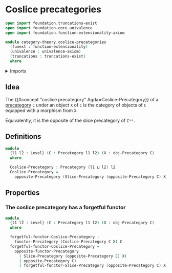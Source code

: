 # Coslice precategories

```agda
open import foundation.truncations-exist
open import foundation-core.univalence
open import foundation.function-extensionality-axiom

module category-theory.coslice-precategories
  (funext : function-extensionality)
  (univalence : univalence-axiom)
  (truncations : truncations-exist)
  where
```

<details><summary>Imports</summary>

```agda
open import category-theory.functors-precategories funext univalence truncations
open import category-theory.opposite-precategories funext univalence truncations
open import category-theory.precategories funext univalence truncations
open import category-theory.slice-precategories funext univalence truncations

open import foundation.universe-levels
```

</details>

## Idea

The {{#concept "coslice precategory" Agda=Coslice-Precategory}} of a
[precategory](category-theory.precategories.md) `C` under an object `X` of `C`
is the category of objects of `C` equipped with a morphism from `X`.

Equivalently, it is the opposite of the slice precategory of `Cᵒᵖ`.

## Definitions

```agda
module _
  {l1 l2 : Level} (C : Precategory l1 l2) (X : obj-Precategory C)
  where

  Coslice-Precategory : Precategory (l1 ⊔ l2) l2
  Coslice-Precategory =
    opposite-Precategory (Slice-Precategory (opposite-Precategory C) X)
```

## Properties

### The coslice precategory has a forgetful functor

```agda
module _
  {l1 l2 : Level} (C : Precategory l1 l2) (X : obj-Precategory C)
  where

  forgetful-functor-Coslice-Precategory :
    functor-Precategory (Coslice-Precategory C X) C
  forgetful-functor-Coslice-Precategory =
    opposite-functor-Precategory
      ( Slice-Precategory (opposite-Precategory C) X)
      ( opposite-Precategory C)
      ( forgetful-functor-Slice-Precategory (opposite-Precategory C) X)
```
